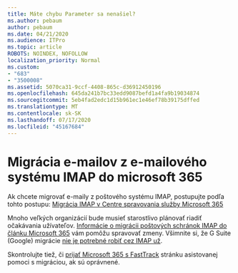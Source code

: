 ```yaml
---
title: Máte chybu Parameter sa nenašiel?
ms.author: pebaum
author: pebaum
ms.date: 04/21/2020
ms.audience: ITPro
ms.topic: article
ROBOTS: NOINDEX, NOFOLLOW
localization_priority: Normal
ms.custom:
- "683"
- "3500008"
ms.assetid: 5070ca31-9ccf-4408-865c-d36912450196
ms.openlocfilehash: 645da241b7bc33edd9087befd1a4fa9b19034874
ms.sourcegitcommit: 5eb4fad2edc1d15b961ec1e46ef78b39175dffed
ms.translationtype: MT
ms.contentlocale: sk-SK
ms.lasthandoff: 07/17/2020
ms.locfileid: "45167684"
---
```

# <a name="migrating-email-from-imap-email-system-to-microsoft-365"></a>Migrácia e-mailov z e-mailového systému IMAP do microsoft 365

Ak chcete migrovať e-maily z poštového systému IMAP, postupujte podľa tohto postupu: [Migrácia IMAP v Centre spravovania služby Microsoft 365](https://docs.microsoft.com/Exchange/mailbox-migration/migrating-imap-mailboxes/imap-migration-in-the-admin-center)
  
Mnoho veľkých organizácií bude musieť starostlivo plánovať riadiť očakávania užívateľov. [Informácie o migrácii poštových schránok IMAP do článku Microsoft 365](https://docs.microsoft.com/Exchange/mailbox-migration/migrating-imap-mailboxes/migrating-imap-mailboxes) vám pomôžu spravovať zmeny. Všimnite si, že G Suite (Google) migrácie [nie je potrebné robiť cez IMAP už](https://docs.microsoft.com/Exchange/mailbox-migration/perform-g-suite-migration).

Skontrolujte tiež, či [prijať Microsoft 365 s FastTrack](https://www.microsoft.com/fasttrack/microsoft-365/office-365) stránku asistovanej pomoci s migráciou, ak sú oprávnené.
  
